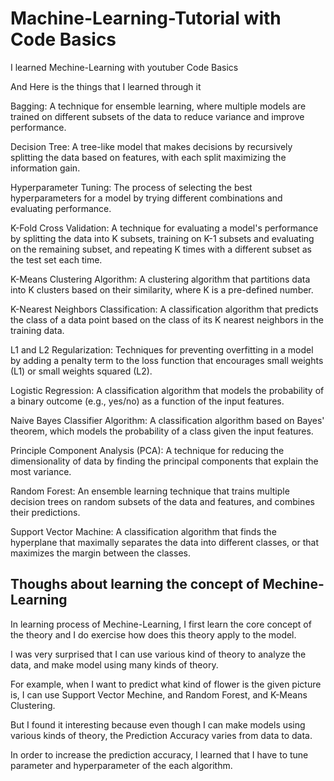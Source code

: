 # Machine-Learning-Tutorial with Code Basics

I learned Mechine-Learning with youtuber Code Basics

And Here is the things that I learned through it

Bagging: A technique for ensemble learning, where multiple models are trained on different subsets of the data to reduce variance and improve performance.

Decision Tree: A tree-like model that makes decisions by recursively splitting the data based on features, with each split maximizing the information gain.

Hyperparameter Tuning: The process of selecting the best hyperparameters for a model by trying different combinations and evaluating performance.

K-Fold Cross Validation: A technique for evaluating a model's performance by splitting the data into K subsets, training on K-1 subsets and evaluating on the remaining subset, and repeating K times with a different subset as the test set each time.

K-Means Clustering Algorithm: A clustering algorithm that partitions data into K clusters based on their similarity, where K is a pre-defined number.

K-Nearest Neighbors Classification: A classification algorithm that predicts the class of a data point based on the class of its K nearest neighbors in the training data.

L1 and L2 Regularization: Techniques for preventing overfitting in a model by adding a penalty term to the loss function that encourages small weights (L1) or small weights squared (L2).

Logistic Regression: A classification algorithm that models the probability of a binary outcome (e.g., yes/no) as a function of the input features.

Naive Bayes Classifier Algorithm: A classification algorithm based on Bayes' theorem, which models the probability of a class given the input features.

Principle Component Analysis (PCA): A technique for reducing the dimensionality of data by finding the principal components that explain the most variance.

Random Forest: An ensemble learning technique that trains multiple decision trees on random subsets of the data and features, and combines their predictions.

Support Vector Machine: A classification algorithm that finds the hyperplane that maximally separates the data into different classes, or that maximizes the margin between the classes.


## Thoughs about learning the concept of Mechine-Learning

In learning process of Mechine-Learning, I first learn the core concept of the theory and I do exercise how does this theory apply to the model.

I was very surprised that I can use various kind of theory to analyze the data, and make model using many kinds of theory.

For example, when I want to predict what kind of flower is the given picture is, I can use Support Vector Mechine, and Random Forest, and K-Means Clustering.

But I found it interesting because even though I can make models using various kinds of theory, the Prediction Accuracy varies from data to data.

In order to increase the prediction accuracy, I learned that I have to tune parameter and hyperparameter of the each algorithm.
